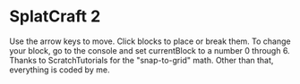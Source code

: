 # SplatCraft 2
Use the arrow keys to move. Click blocks to place or break them. To change your block, go to the console and set currentBlock to a number 0 through 6. Thanks to ScratchTutorials for the "snap-to-grid" math. Other than that, everything is coded by me.
